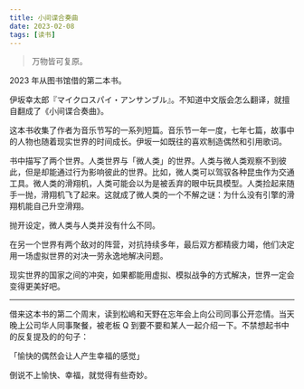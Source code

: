 ```yaml
---
title: 小间谍合奏曲
date: 2023-02-08
tags: [读书]
---
```


> 万物皆可复原。

2023 年从图书馆借的第二本书。

伊坂幸太郎『マイクロスパイ・アンサンブル』。不知道中文版会怎么翻译，就擅自翻成了《小间谍合奏曲》。

这本书收集了作者为音乐节写的一系列短篇。音乐节一年一度，七年七篇，故事中的人物也随着现实世界的时间成长。伊坂一如既往的喜欢制造偶然和引用歌词。

书中描写了两个世界。人类世界与「微人类」的世界。人类与微人类观察不到彼此，但是却能通过行为影响彼此的世界。比如，微人类可以驾驭各种昆虫作为交通工具。微人类的滑翔机，人类可能会以为是被丢弃的眼中玩具模型。人类捡起来随手一抛，滑翔机飞了起来。这就成了微人类的一个不解之谜：为什么没有引擎的滑翔机能自己升空滑翔。

抛开设定，微人类与人类并没有什么不同。

在另一个世界有两个敌对的阵营，对抗持续多年，最后双方都精疲力竭，他们决定用一场虚拟世界的对决一劳永逸地解决问题。

现实世界的国家之间的冲突，如果都能用虚拟、模拟战争的方式解决，世界一定会变得更美好吧。

---

借来这本书的第二个周末，读到松嶋和天野在忘年会上向公司同事公开恋情。当天晚上公司华人同事聚餐，被老板 Q 到要不要和某人一起介绍一下。不禁想起书中的反复提及的的句子：

「愉快的偶然会让人产生幸福的感觉」

倒说不上愉快、幸福，就觉得有些奇妙。




